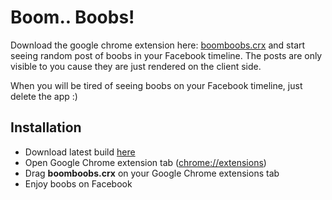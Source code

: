 # Boom.. Boobs!

Download the google chrome extension here: [boomboobs.crx](https://github.com/BoomBoobs/chrome-extension/raw/master/package/boomboobs.crx) and start seeing random post of boobs in your Facebook timeline.
The posts are only visible to you cause they are just rendered on the client side.

When you will be tired of seeing boobs on your Facebook timeline, just delete the app :)


## Installation
- Download latest build [here](https://github.com/BoomBoobs/chrome-extension/raw/master/package/boomboobs.crx)
- Open Google Chrome extension tab ([chrome://extensions](chrome://extensions))
- Drag **boomboobs.crx** on your Google Chrome extensions tab
- Enjoy boobs on Facebook
